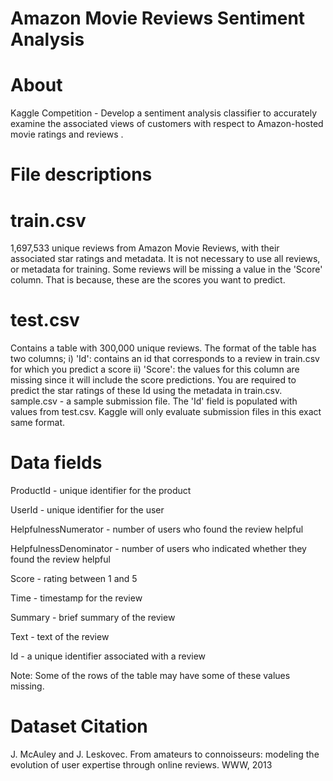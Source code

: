 # Amazon Movie Reviews Sentiment Analysis

# About
Kaggle Competition - Develop a sentiment analysis classifier to accurately examine the associated views of customers with respect to Amazon-hosted movie ratings and reviews .

# File descriptions

# train.csv 
1,697,533 unique reviews from Amazon Movie Reviews, with their associated star ratings and metadata. It is not necessary to use all reviews, or metadata for training. Some reviews will be missing a value in the 'Score' column. That is because, these are the scores you want to predict.

# test.csv 
Contains a table with 300,000 unique reviews. The format of the table has two columns; i) 'Id': contains an id that corresponds to a review in train.csv for which you predict a score ii) 'Score': the values for this column are missing since it will include the score predictions. You are required to predict the star ratings of these Id using the metadata in train.csv. sample.csv - a sample submission file. The 'Id' field is populated with values from test.csv. Kaggle will only evaluate submission files in this exact same format.

# Data fields

ProductId - unique identifier for the product

UserId - unique identifier for the user

HelpfulnessNumerator - number of users who found the review helpful

HelpfulnessDenominator - number of users who indicated whether they found the review helpful

Score - rating between 1 and 5

Time - timestamp for the review

Summary - brief summary of the review

Text - text of the review

Id - a unique identifier associated with a review

Note: Some of the rows of the table may have some of these values missing.

# Dataset Citation

J. McAuley and J. Leskovec. From amateurs to connoisseurs: modeling the evolution of user expertise through online reviews. WWW, 2013
